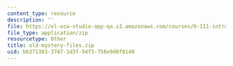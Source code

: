 ```yaml
---
content_type: resource
description: ''
file: https://ol-ocw-studio-app-qa.s3.amazonaws.com/courses/6-111-introductory-digital-systems-laboratory-fall-2002/bb37138337471d3f94f3756e9d0f8149_old-mystery-files.zip
file_type: application/zip
resourcetype: Other
title: old-mystery-files.zip
uid: bb371383-3747-1d3f-94f3-756e9d0f8149
---
```


